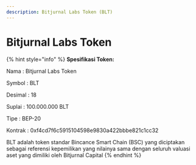 ```yaml
---
description: Bitjurnal Labs Token (BLT)
---
```


# Bitjurnal Labs Token

{% hint style="info" %}
**Spesifikasi Token:**

Nama    : Bitjurnal Labs Token

Symbol    : BLT

Desimal    : 18

Suplai    : 100.000.000 BLT

Tipe        : BEP-20

Kontrak : 0xf4cd7f6c5915104598e9830a422bbbe821c1cc32



BLT adalah token standar Bincance Smart Chain (BSC) yang diciptakan sebagai referensi kepemilikan yang nilainya sama dengan seluruh valuasi aset yang dimiliki oleh Bitjurnal Capital
{% endhint %}
